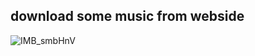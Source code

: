## download some music from webside
![IMB_smbHnV](https://user-images.githubusercontent.com/73295564/158661329-62ff8c2e-f5a5-41a2-8158-deb34ec37ae4.GIF)
